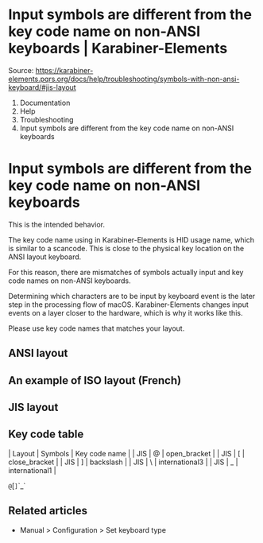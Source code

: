 # Input symbols are different from the key code name on non-ANSI keyboards | Karabiner-Elements

Source: https://karabiner-elements.pqrs.org/docs/help/troubleshooting/symbols-with-non-ansi-keyboard/#jis-layout

1. Documentation
1. Help
1. Troubleshooting
1. Input symbols are different from the key code name on non-ANSI keyboards

# Input symbols are different from the key code name on non-ANSI keyboards

This is the intended behavior.

The key code name using in Karabiner-Elements is HID usage name, which is similar to a scancode.
This is close to the physical key location on the ANSI layout keyboard.

For this reason, there are mismatches of symbols actually input and key code names on non-ANSI keyboards.

Determining which characters are to be input by keyboard event is the later step in the processing flow of macOS.
Karabiner-Elements changes input events on a layer closer to the hardware, which is why it works like this.

Please use key code names that matches your layout.

## ANSI layout

## An example of ISO layout (French)

## JIS layout

## Key code table


| Layout | Symbols | Key code name |
| JIS | @ | open_bracket |
| JIS | [ | close_bracket |
| JIS | ] | backslash |
| JIS | \ | international3 |
| JIS | _ | international1 |

`@`[`]`\`_`
## Related articles

- Manual > Configuration > Set keyboard type


